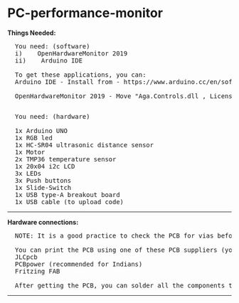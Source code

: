 # PC-performance-monitor

**Things Needed:**
<pre>
  You need: (software)
  i)    OpenHardwareMonitor 2019
  ii)    Arduino IDE

  To get these applications, you can:
  Arduino IDE - Install from - https://www.arduino.cc/en/software
  
  OpenHardwareMonitor 2019 - Move "Aga.Controls.dll , License.html , OpenHardwareMonitor.config , OpenHardwareMonitor.exe , OpenHardwareMonitor.exe.config , openHardwareMonitorLib.dll , OxyPlot.WindowsForms.dll , OxyPlot.dll
  
</pre>

<pre>
  You need: (hardware)

  1x Arduino UNO
  1x RGB led
  1x HC-SR04 ultrasonic distance sensor
  1x Motor
  2x TMP36 temperature sensor
  1x 20x04 i2c LCD
  3x LEDs
  3x Push buttons
  1x Slide-Switch
  1x USB type-A breakout board
  1x USB cable (to upload code)
</pre>

______________________________________________________________________________________________________________________________________________________________________

**Hardware connections:**

<pre>
  NOTE: It is a good practice to check the PCB for vias before printing it.

  You can print the PCB using one of these PCB suppliers (you can also choose your own PCB supplier):
  JLCpcb
  PCBpower (recommended for Indians)
  Fritzing FAB

  After getting the PCB, you can solder all the components to it.
</pre>
________________________________________________________________________________________________________________________________________________________________________



